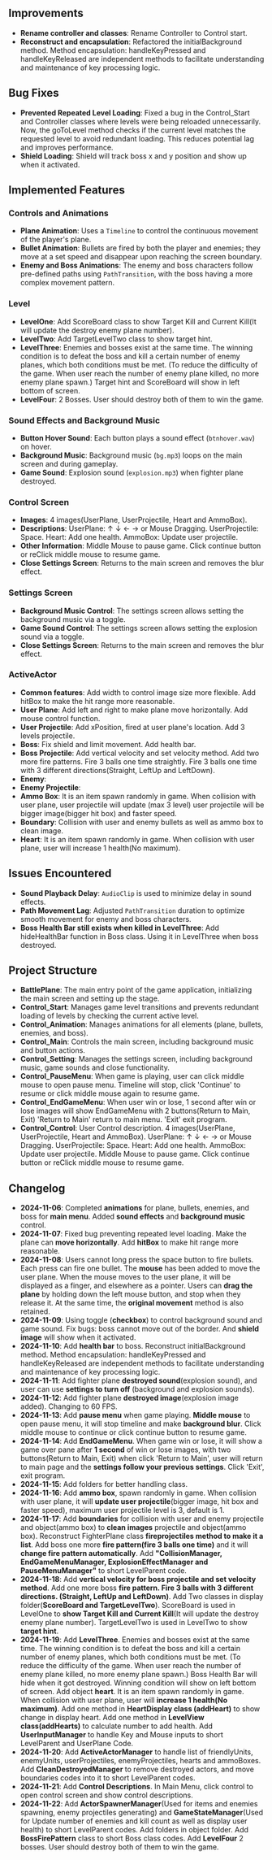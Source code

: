 ## Improvements
- **Rename controller and classes**: Rename Controller to Control start.
- **Reconstruct and encapsulation**: Refactored the initialBackground method. Method encapsulation:
handleKeyPressed and handleKeyReleased are independent methods to facilitate understanding and maintenance of key processing logic.

## Bug Fixes
- **Prevented Repeated Level Loading**: Fixed a bug in the Control_Start 
and Controller classes where levels were being reloaded unnecessarily.
Now, the goToLevel method checks if the current level matches the requested level to
avoid redundant loading. This reduces potential lag and improves performance.
- **Shield Loading**: Shield will track boss x and y position and show up when it activated.

## Implemented Features

### Controls and Animations

- **Plane Animation**: Uses a `Timeline` to control the continuous movement of the player's plane.
- **Bullet Animation**: Bullets are fired by both the player and enemies; 
they move at a set speed and disappear upon reaching the screen boundary.
- **Enemy and Boss Animations**: The enemy and boss characters follow pre-defined paths using `PathTransition`, 
with the boss having a more complex movement pattern.

### Level

- **LevelOne**: Add ScoreBoard class to show Target Kill and Current Kill(It will update the destroy enemy plane number).
- **LevelTwo**: Add TargetLevelTwo class to show target hint.
- **LevelThree**: Enemies and bosses exist at the same time. The winning condition is to defeat the boss and kill a certain 
number of enemy planes, which both conditions must be met. (To reduce the difficulty of the game. 
When user reach the number of enemy plane killed, no more enemy plane spawn.) Target hint and ScoreBoard will show in left bottom of screen.
- **LevelFour**: 2 Bosses. User should destroy both of them to win the game.

### Sound Effects and Background Music

- **Button Hover Sound**: Each button plays a sound effect (`btnhover.wav`) on hover.
- **Background Music**: Background music (`bg.mp3`) loops on the main screen and during gameplay.
- **Game Sound**: Explosion sound (`explosion.mp3`) when fighter plane destroyed.

### Control Screen

- **Images**: 4 images(UserPlane, UserProjectile, Heart and AmmoBox).
- **Descriptions**: UserPlane: ↑ ↓ ← → or Mouse Dragging. UserProjectile: Space. Heart: Add one health. AmmoBox: Update user projectile.
- **Other Information**: Middle Mouse to pause game. Click continue button or reClick middle mouse to resume game.
- **Close Settings Screen**: Returns to the main screen and removes the blur effect.

### Settings Screen

- **Background Music Control**: The settings screen allows setting the background music via a toggle.
- **Game Sound Control**: The settings screen allows setting the explosion sound via a toggle.
- **Close Settings Screen**: Returns to the main screen and removes the blur effect.

### ActiveActor

- **Common features**: Add width to control image size more flexible. Add hitBox to make the hit range more reasonable.
- **User Plane**: Add left and right to make plane move horizontally. Add mouse control function.
- **User Projectile**: Add xPosition, fired at user plane's location. Add 3 levels projectile.
- **Boss**: Fix shield and limit movement. Add health bar.
- **Boss Projectile**: Add vertical velocity and set velocity method. Add two more fire patterns. Fire 3 balls one time straightly. 
Fire 3 balls one time with 3 different directions(Straight, LeftUp and LeftDown).
- **Enemy**:
- **Enemy Projectile**:
- **Ammo Box**: It is an item spawn randomly in game. When collision with user plane, user projectile will update (max 3 level)
user projectile will be bigger image(bigger hit box) and faster speed.
- **Boundary**: Collision with user and enemy bullets as well as ammo box to clean image.
- **Heart**: It is an item spawn randomly in game. When collision with user plane, user will increase 1 health(No maximum).

## Issues Encountered

- **Sound Playback Delay**: `AudioClip` is used to minimize delay in sound effects.
- **Path Movement Lag**: Adjusted `PathTransition` duration to optimize smooth movement for enemy and boss characters.
- **Boss Health Bar still exists when killed in LevelThree**: Add hideHealthBar function in Boss class. Using it in LevelThree
when boss destroyed.

## Project Structure

- **BattlePlane**: The main entry point of the game application, initializing the main screen and setting up the stage.
- **Control_Start**: Manages game level transitions and prevents redundant loading of levels by checking the current active level.
- **Control_Animation**: Manages animations for all elements (plane, bullets, enemies, and boss).
- **Control_Main**: Controls the main screen, including background music and button actions.
- **Control_Setting**: Manages the settings screen, including background music, game sounds and close functionality.
- **Control_PauseMenu**: When game is playing, user can click middle mouse to open pause menu. Timeline will stop, 
click 'Continue' to resume or click middle mouse again to resume game.
- **Control_EndGameMenu**: When user win or lose, 1 second after win or lose images will show EndGameMenu with 2 buttons(Return to Main, Exit)
'Return to Main' return to main menu. 'Exit' exit program.
- **Control_Control**: User Control description. 4 images(UserPlane, UserProjectile, Heart and AmmoBox). UserPlane: ↑ ↓ ← → or Mouse Dragging. 
UserProjectile: Space. Heart: Add one health. AmmoBox: Update user projectile. 
Middle Mouse to pause game. Click continue button or reClick middle mouse to resume game.

## Changelog

- **2024-11-06**: Completed **animations** for plane, bullets, enemies, and boss for **main menu**. Added **sound effects** and **background music** control.
- **2024-11-07**: Fixed bug preventing repeated level loading. Make the plane can **move horizontally**. 
Add **hitBox** to make hit range more reasonable.
- **2024-11-08**: Users cannot long press the space button to fire bullets. Each press can fire one bullet. 
The **mouse** has been added to move the user plane. When the mouse moves to the user plane, 
it will be displayed as a finger, and elsewhere as a pointer. 
Users can **drag the plane** by holding down the left mouse button, and stop when they release it. 
At the same time, the **original movement** method is also retained.
- **2024-11-09**: Using toggle (**checkbox**) to control background sound and game sound. Fix bugs:
boss cannot move out of the border. And **shield image** will show when it activated.
- **2024-11-10**: Add **health bar** to boss. Reconstruct initialBackground method. Method encapsulation:
handleKeyPressed and handleKeyReleased are independent methods to facilitate understanding and maintenance of key processing logic.
- **2024-11-11**: Add fighter plane **destroyed sound**(explosion sound), and user can use **settings to turn off** (background and explosion sounds).
- **2024-11-12**: Add fighter plane **destroyed image**(explosion image added). Changing to 60 FPS.
- **2024-11-13**: Add **pause menu** when game playing. **Middle mouse** to open pause menu, it will stop timeline and make **background blur**.
Click middle mouse to continue or click continue button to resume game.
- **2024-11-14**: Add **EndGameMenu**. When game win or lose, it will show a game over pane after **1 second** of win or lose images, with two buttons(Return to Main, Exit)
when click 'Return to Main', user will return to main page and the **settings follow your previous settings**. Click 'Exit', exit program.
- **2024-11-15**: Add folders for better handling class.
- **2024-11-16**: Add **ammo box**, spawn randomly in game. When collision with user plane, it will **update user projectile**(bigger image, hit box and faster speed), 
maximum user projectile level is 3, default is 1.
- **2024-11-17**: Add **boundaries** for collision with user and enemy projectile and object(ammo box) to **clean images** projectile and object(ammo box).
Reconstruct FighterPlane class **fireprojectiles method to make it a list**. Add boss one more **fire pattern(fire 3 balls one time)** and it will **change fire pattern automatically**.
Add **"CollisionManager, EndGameMenuManager, ExplosionEffectManager and PauseMenuManager"** to short LevelParent code.
- **2024-11-18**: Add **vertical velocity for boss projectile and set velocity method**. Add one more boss **fire pattern. Fire 3 balls with 3 different directions. 
(Straight, LeftUp and LeftDown)**. Add Two classes in display folder(**ScoreBoard and TargetLevelTwo**). ScoreBoard is used in LevelOne to
**show Target Kill and Current Kill**(It will update the destroy enemy plane number). TargetLevelTwo is used in LevelTwo to show **target hint**.
- **2024-11-19**: Add **LevelThree**. Enemies and bosses exist at the same time. The winning condition is to defeat the boss and kill a certain 
number of enemy planes, which both conditions must be met. (To reduce the difficulty of the game. When user reach the number of enemy plane killed, no more enemy plane spawn.)
Boss Health Bar will hide when it got destroyed. Winning condition will show on left bottom of screen. Add object **heart**. It is an item spawn randomly in game. 
When collision with user plane, user will **increase 1 health(No maximum)**. Add one method in **HeartDisplay class (addHeart)** to show change in display heart. 
Add one method in **LevelView class(addHearts)** to calculate number to add health. Add **UserInputManager** to handle Key and Mouse inputs to short LevelParent and UserPlane Code.
- **2024-11-20**: Add **ActiveActorManager** to handle list of friendlyUnits, enemyUnits, userProjectiles, enemyProjectiles, hearts and ammoBoxes.
Add **CleanDestroyedManager** to remove destroyed actors, and move boundaries codes into it to short LevelParent codes.
- **2024-11-21**: Add **Control Descriptions**. In Main Menu, click control to open control screen and show control descriptions.
- **2024-11-22**: Add **ActorSpawnerManager**(Used for items and enemies spawning, enemy projectiles generating) and 
**GameStateManager**(Used for Update number of enemies and kill count as well as display user health) to short LevelParent codes.
Add folders in object folder. Add **BossFirePattern** class to short Boss class codes. Add **LevelFour** 2 bosses. User should destroy both of them to win the game.